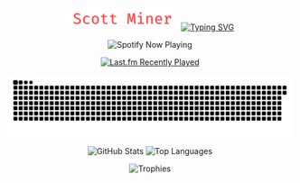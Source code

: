 <!-- Static Name Image with Effects -->
<p align="center">
  <img src="./images/scott-miner-shadow.png" alt="Scott Miner" style="max-width: 100%; margin-bottom: 25t px; margin-top: 20px">
    <a href="https://git.io/typing-svg">
      <img src="https://readme-typing-svg-t7no.onrender.com?font=Fira+Code&weight=400&size=20&pause=1000&color=FF4444&center=true&width=800&lines=I+enjoy+solving+technical+problems...;...especially+when+things+are+working!;Lately%2C+more+has+been+working+than+not...;...so+I+can't+complain!;Professionally%2C+I've+worn+many+hats...;...Data+Engineer%2C+Analyst%2C+Scientist%2C+%26+Software+Engineer!;I+love+design%2C+automation%2C+%26+crafting+quality+products...;...in+programming%2C+web+design%2C+%26+machine+learning!;When+I'm+not+coding...;...you+can+find+me+listening+to+music+or+strength+training!" alt="Typing SVG">

  </a>
</p>

<p align="center">
  <img src="https://spotify-now-playing-rust.vercel.app/api/spotify?background_color=212121" alt="Spotify Now Playing" />
</p>

<p align="center">
  <a href="https://www.last.fm/user/ScottDataScienc">
    <img src="https://lastfm-henna.vercel.app/api?user=ScottDataScienc&loved=true&loved_style=3&border_radius=5&header_style=normal_stats&show_user=always&footer_style=wave&count=5&width=480" alt="Last.fm Recently Played">
  </a>
</p>

<p align="center">
  <img src="https://raw.githubusercontent.com/sminerport/snk/output/github-contribution-grid-snake-reverse.svg" alt="Snake Game" />
</p>

<p align="center">
  <img height="160em" src="https://github-readme-stats-five-alpha-68.vercel.app/api?username=sminerport&show_icons=true&theme=dark&count_private=true" alt="GitHub Stats" />
  <img height="160em" src="https://github-readme-stats-five-alpha-68.vercel.app/api/top-langs/?username=sminerport&layout=compact&theme=dark" alt="Top Languages" />
</p>

<p align="center">
  <img src="https://github-profile-trophy.vercel.app/?username=sminerport&theme=monokai&no-frame=true&margin-w=15" alt="Trophies" />
</p>
